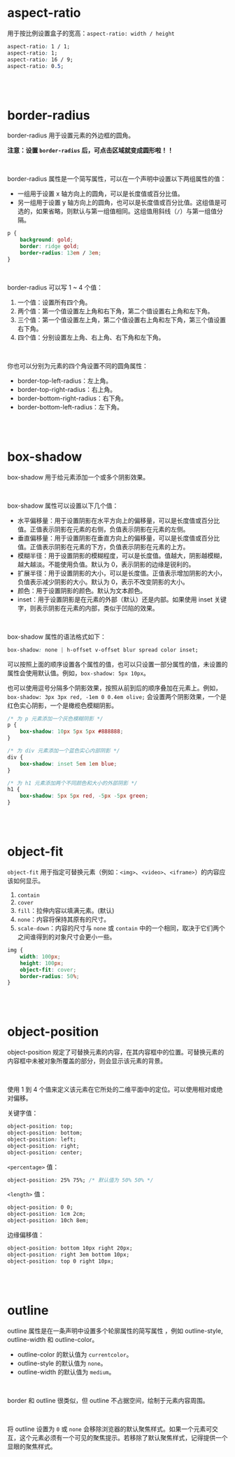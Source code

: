# aspect-ratio

用于按比例设置盒子的宽高：`aspect-ratio: width / height`

```css
aspect-ratio: 1 / 1;
aspect-ratio: 1;
aspect-ratio: 16 / 9;
aspect-ratio: 0.5;
```

<br><br>

# border-radius

border-radius 用于设置元素的外边框的圆角。

**注意：设置 `border-radius` 后，可点击区域就变成圆形啦！！**

<br>

border-radius 属性是一个简写属性，可以在一个声明中设置以下两组属性的值：

-   一组用于设置 x 轴方向上的圆角，可以是长度值或百分比值。
-   另一组用于设置 y 轴方向上的圆角，也可以是长度值或百分比值。这组值是可选的，如果省略，则默认与第一组值相同。这组值用斜线（`/`）与第一组值分隔。

```css
p {
    background: gold;
    border: ridge gold;
    border-radius: 13em / 3em;
}
```

<br>

border-radius 可以写 1 ~ 4 个值：

1. 一个值：设置所有四个角。
2. 两个值：第一个值设置左上角和右下角，第二个值设置右上角和左下角。
3. 三个值：第一个值设置左上角，第二个值设置右上角和左下角，第三个值设置右下角。
4. 四个值：分别设置左上角、右上角、右下角和左下角。

<br>

你也可以分别为元素的四个角设置不同的圆角属性：

-   border-top-left-radius：左上角。
-   border-top-right-radius：右上角。
-   border-bottom-right-radius：右下角。
-   border-bottom-left-radius：左下角。

<br><br>

# box-shadow

box-shadow 用于给元素添加一个或多个阴影效果。

<br>

box-shadow 属性可以设置以下几个值：

-   水平偏移量：用于设置阴影在水平方向上的偏移量，可以是长度值或百分比值。正值表示阴影在元素的右侧，负值表示阴影在元素的左侧。
-   垂直偏移量：用于设置阴影在垂直方向上的偏移量，可以是长度值或百分比值。正值表示阴影在元素的下方，负值表示阴影在元素的上方。
-   模糊半径：用于设置阴影的模糊程度，可以是长度值。值越大，阴影越模糊，越大越淡。不能使用负值。默认为 0，表示阴影的边缘是锐利的。
-   扩展半径：用于设置阴影的大小，可以是长度值。正值表示增加阴影的大小，负值表示减少阴影的大小。默认为 0，表示不改变阴影的大小。
-   颜色：用于设置阴影的颜色。默认为文本颜色。
-   inset：用于设置阴影是在元素的外部（默认）还是内部。如果使用 inset 关键字，则表示阴影在元素的内部，类似于凹陷的效果。

<br>

box-shadow 属性的语法格式如下：

```css
box-shadow: none | h-offset v-offset blur spread color inset;
```

可以按照上面的顺序设置各个属性的值，也可以只设置一部分属性的值，未设置的属性会使用默认值。例如，`box-shadow: 5px 10px`。

也可以使用逗号分隔多个阴影效果，按照从前到后的顺序叠加在元素上。例如，`box-shadow: 3px 3px red, -1em 0 0.4em olive;` 会设置两个阴影效果，一个是红色实心阴影，一个是橄榄色模糊阴影。

```css
/* 为 p 元素添加一个灰色模糊阴影 */
p {
    box-shadow: 10px 5px 5px #888888;
}

/* 为 div 元素添加一个蓝色实心内部阴影 */
div {
    box-shadow: inset 5em 1em blue;
}

/* 为 h1 元素添加两个不同颜色和大小的外部阴影 */
h1 {
    box-shadow: 5px 5px red, -5px -5px green;
}
```

<br><br>

# object-fit

`object-fit` 用于指定可替换元素（例如：`<img>`、`<video>`、`<iframe>`）的内容应该如何显示。

1. `contain`
2. `cover`
3. `fill`：拉伸内容以填满元素。(默认)
4. `none`：内容将保持其原有的尺寸。
5. `scale-down`：内容的尺寸与 `none` 或 `contain` 中的一个相同，取决于它们两个之间谁得到的对象尺寸会更小一些。

```css
img {
    width: 100px;
    height: 100px;
    object-fit: cover;
    border-radius: 50%;
}
```

<br><br>

# object-position

object-position 规定了可替换元素的内容，在其内容框中的位置。可替换元素的内容框中未被对象所覆盖的部分，则会显示该元素的背景。

<br>

使用 1 到 4 个值来定义该元素在它所处的二维平面中的定位。可以使用相对或绝对偏移。

关键字值：

```css
object-position: top;
object-position: bottom;
object-position: left;
object-position: right;
object-position: center;
```

`<percentage>` 值：

```css
object-position: 25% 75%; /* 默认值为 50% 50% */
```

`<length>` 值：

```css
object-position: 0 0;
object-position: 1cm 2cm;
object-position: 10ch 8em;
```

边缘偏移值：

```css
object-position: bottom 10px right 20px;
object-position: right 3em bottom 10px;
object-position: top 0 right 10px;
```

<br><br>

# outline

outline 属性是在一条声明中设置多个轮廓属性的简写属性 ，例如 outline-style, outline-width 和 outline-color。

-   outline-color 的默认值为 `currentcolor`。
-   outline-style 的默认值为 `none`。
-   outline-width 的默认值为 `medium`。

<br>

border 和 outline 很类似，但 outline 不占据空间，绘制于元素内容周围。

<br>

将 outline 设置为 `0` 或 `none` 会移除浏览器的默认聚焦样式。如果一个元素可交互，这个元素必须有一个可见的聚焦提示。若移除了默认聚焦样式，记得提供一个显眼的聚焦样式。

<br>
